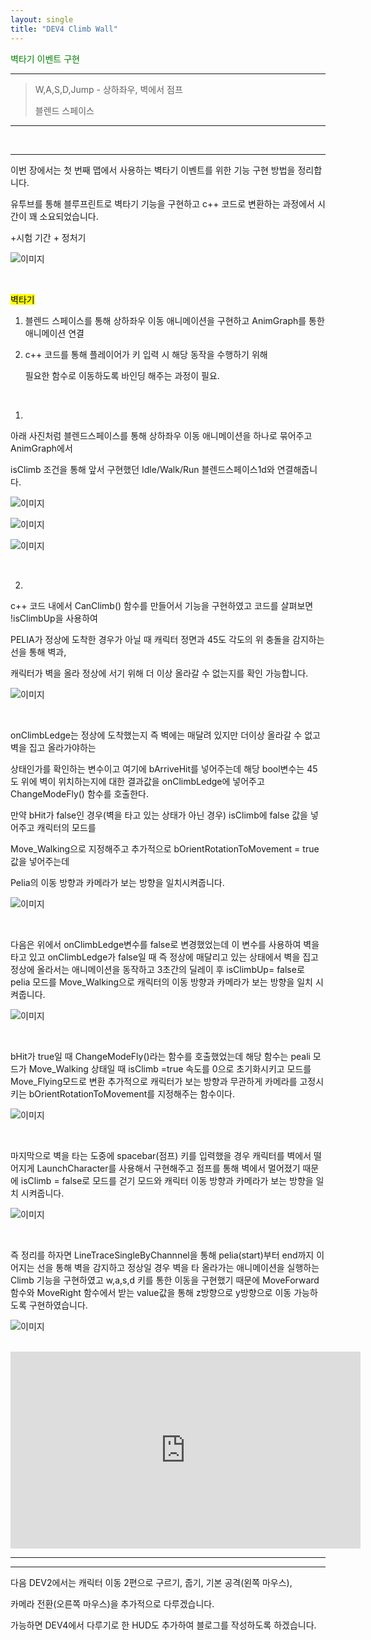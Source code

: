 ```yaml
---
layout: single
title: "DEV4 Climb Wall"
---
```


<span style = "color:green">벽타기 이벤트 구현</span>

***

> W,A,S,D,Jump - 상하좌우, 벽에서 점프
>
> 블렌드 스페이스
>

***

<br/>

***

이번 장에서는 첫 번째 맵에서 사용하는 벽타기 이벤트를 위한 기능 구현 방법을 정리합니다.

유투브를 통해 블루프린트로 벽타기 기능을 구현하고  c++ 코드로 변환하는 과정에서 시간이 꽤 소요되었습니다.

+시험 기간 + 정처기

![이미지](/img/climbAnim.JPG)

<br/>

 <mark>벽타기</mark>

1. 블렌드 스페이스를 통해 상하좌우 이동 애니메이션을 구현하고 AnimGraph를 통한 애니메이션 연결

2. c++ 코드를 통해 플레이어가 키 입력 시 해당 동작을 수행하기 위해 

   필요한 함수로 이동하도록 바인딩 해주는 과정이 필요.

<br/>

1.

아래 사진처럼 블렌드스페이스를 통해 상하좌우 이동 애니메이션을 하나로 묶어주고 AnimGraph에서 

isClimb 조건을 통해 앞서 구현했던 Idle/Walk/Run 블렌드스페이스1d와 연결해줍니다.

![이미지](/img/climbAnimBlendspace.JPG)

![이미지](/img/animgraphwall.JPG)

![이미지](/img/animgraphwallcheck.JPG)

<br/>

2.

c++ 코드 내에서 CanClimb() 함수를 만들어서 기능을 구현하였고 코드를 살펴보면 !isClimbUp을 사용하여  

PELIA가 정상에 도착한 경우가 아닐 때 캐릭터 정면과 45도 각도의 위 충돌을 감지하는 선을 통해 벽과, 

캐릭터가 벽을 올라 정상에 서기 위해 더 이상 올라갈 수 없는지를 확인 가능합니다. 

![이미지](/img/1.JPG)

<br/>

onClimbLedge는 정상에 도착했는지 즉 벽에는 매달려 있지만 더이상 올라갈 수 없고 벽을 집고 올라가야하는 

상태인가를 확인하는 변수이고 여기에 bArriveHit를 넣어주는데 해당 bool변수는 45도 위에 벽이 위치하는지에 대한 결과값을 onClimbLedge에 넣어주고 ChangeModeFly() 함수를 호출한다.  

만약 bHit가 false인 경우(벽을 타고 있는 상태가 아닌 경우) isClimb에 false 값을 넣어주고 캐릭터의 모드를 

Move_Walking으로 지정해주고 추가적으로 bOrientRotationToMovement = true 값을 넣어주는데 

Pelia의 이동 방향과 카메라가 보는 방향을 일치시켜줍니다.

![이미지](/img/2.JPG)

<br/>

다음은 위에서 onClimbLedge변수를 false로 변경했었는데 이 변수를 사용하여 벽을 타고 있고 onClimbLedge가 false일 때 즉 정상에 매달리고 있는 상태에서 벽을 집고 정상에 올라서는 애니메이션을 동작하고 3초간의 딜레이 후 isClimbUp= false로 pelia 모드를 Move_Walking으로 캐릭터의 이동 방향과 카메라가 보는 방향을 일치                시켜줍니다.

![이미지](/img/4.JPG)

<br/>

bHit가 true일 때 ChangeModeFly()라는 함수를 호출했었는데 해당 함수는 peali 모드가 Move_Walking 상태일 때 isClimb =true 속도를 0으로 초기화시키고 모드를 Move_Flying모드로 변환 추가적으로 캐릭터가 보는 방향과 무관하게 카메라를 고정시키는 bOrientRotationToMovement를 지정해주는 함수이다.

![이미지](/img/3.JPG)

<br/>

마지막으로 벽을 타는 도중에 spacebar(점프) 키를 입력했을 경우 캐릭터를 벽에서 떨어지게 LaunchCharacter를 사용해서 구현해주고 점프를 통해 벽에서 멀어졌기 때문에 isClimb = false로 모드를 걷기 모드와 캐릭터 이동 방향과 카메라가 보는 방향을 일치 시켜줍니다.

![이미지](/img/5.JPG)

<br/>

즉 정리를 하자면 LineTraceSingleByChannnel을 통해 pelia(start)부터 end까지 이어지는 선을 통해 벽을           감지하고 정상일 경우 벽을 타 올라가는 애니메이션을 실행하는 Climb 기능을 구현하였고 w,a,s,d 키를 통한           이동을 구현했기 때문에 MoveForward 함수와 MoveRight 함수에서 받는 value값을 통해 z방향으로 y방향으로  이동 가능하도록 구현하였습니다.

![이미지](/img/6.JPG)

<br/>



<iframe width="560" height="315" src="https://www.youtube.com/embed/hf0laVC8vcQ" title="YouTube video player" frameborder="0" allow="accelerometer; autoplay; clipboard-write; encrypted-media; gyroscope; picture-in-picture" allowfullscreen></iframe>

***

***

다음 DEV2에서는 캐릭터 이동 2편으로 구르기, 줍기, 기본 공격(왼쪽 마우스), 

카메라 전환(오른쪽 마우스)을 추가적으로 다루겠습니다.  

가능하면 DEV4에서 다루기로 한 HUD도 추가하여 블로그를 작성하도록 하겠습니다.